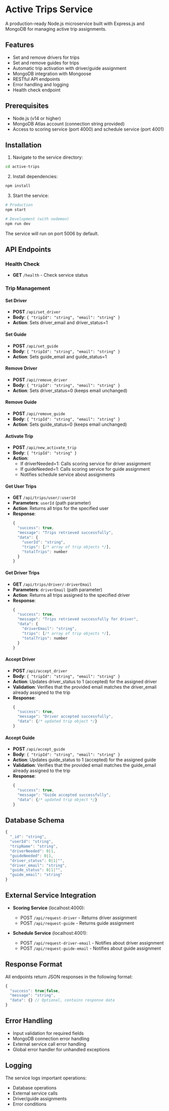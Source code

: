 # Active Trips Service

A production-ready Node.js microservice built with Express.js and MongoDB for managing active trip assignments.

## Features

- Set and remove drivers for trips
- Set and remove guides for trips
- Automatic trip activation with driver/guide assignment
- MongoDB integration with Mongoose
- RESTful API endpoints
- Error handling and logging
- Health check endpoint

## Prerequisites

- Node.js (v14 or higher)
- MongoDB Atlas account (connection string provided)
- Access to scoring service (port 4000) and schedule service (port 4001)

## Installation

1. Navigate to the service directory:

```bash
cd active-trips
```

2. Install dependencies:

```bash
npm install
```

3. Start the service:

```bash
# Production
npm start

# Development (with nodemon)
npm run dev
```

The service will run on port 5006 by default.

## API Endpoints

### Health Check

- **GET** `/health` - Check service status

### Trip Management

#### Set Driver

- **POST** `/api/set_driver`
- **Body**: `{ "tripId": "string", "email": "string" }`
- **Action**: Sets driver_email and driver_status=1

#### Set Guide

- **POST** `/api/set_guide`
- **Body**: `{ "tripId": "string", "email": "string" }`
- **Action**: Sets guide_email and guide_status=1

#### Remove Driver

- **POST** `/api/remove_driver`
- **Body**: `{ "tripId": "string", "email": "string" }`
- **Action**: Sets driver_status=0 (keeps email unchanged)

#### Remove Guide

- **POST** `/api/remove_guide`
- **Body**: `{ "tripId": "string", "email": "string" }`
- **Action**: Sets guide_status=0 (keeps email unchanged)

#### Activate Trip

- **POST** `/api/new_activate_trip`
- **Body**: `{ "tripId": "string" }`
- **Action**:
  - If driverNeeded=1: Calls scoring service for driver assignment
  - If guideNeeded=1: Calls scoring service for guide assignment
  - Notifies schedule service about assignments

#### Get User Trips

- **GET** `/api/trips/user/:userId`
- **Parameters**: `userId` (path parameter)
- **Action**: Returns all trips for the specified user
- **Response**:
  ```javascript
  {
    "success": true,
    "message": "Trips retrieved successfully",
    "data": {
      "userId": "string",
      "trips": [/* array of trip objects */],
      "totalTrips": number
    }
  }
  ```

#### Get Driver Trips

- **GET** `/api/trips/driver/:driverEmail`
- **Parameters**: `driverEmail` (path parameter)
- **Action**: Returns all trips assigned to the specified driver
- **Response**:
  ```javascript
  {
    "success": true,
    "message": "Trips retrieved successfully for driver",
    "data": {
      "driverEmail": "string",
      "trips": [/* array of trip objects */],
      "totalTrips": number
    }
  }
  ```

#### Accept Driver

- **POST** `/api/accept_driver`
- **Body**: `{ "tripId": "string", "email": "string" }`
- **Action**: Updates driver_status to 1 (accepted) for the assigned driver
- **Validation**: Verifies that the provided email matches the driver_email already assigned to the trip
- **Response**:
  ```javascript
  {
    "success": true,
    "message": "Driver accepted successfully",
    "data": {/* updated trip object */}
  }
  ```

#### Accept Guide

- **POST** `/api/accept_guide`
- **Body**: `{ "tripId": "string", "email": "string" }`
- **Action**: Updates guide_status to 1 (accepted) for the assigned guide
- **Validation**: Verifies that the provided email matches the guide_email already assigned to the trip
- **Response**:
  ```javascript
  {
    "success": true,
    "message": "Guide accepted successfully",
    "data": {/* updated trip object */}
  }
  ```

## Database Schema

```javascript
{
  "_id": "string",
  "userId": "string",
  "tripName": "string",
  "driverNeeded": 0|1,
  "guideNeeded": 0|1,
  "driver_status": 0|1|"",
  "driver_email": "string",
  "guide_status": 0|1|"",
  "guide_email": "string"
}
```

## External Service Integration

- **Scoring Service** (localhost:4000):

  - POST `/api/request-driver` - Returns driver assignment
  - POST `/api/request-guide` - Returns guide assignment

- **Schedule Service** (localhost:4001):
  - POST `/api/request-driver-email` - Notifies about driver assignment
  - POST `/api/request-guide-email` - Notifies about guide assignment

## Response Format

All endpoints return JSON responses in the following format:

```javascript
{
  "success": true|false,
  "message": "string",
  "data": {} // Optional, contains response data
}
```

## Error Handling

- Input validation for required fields
- MongoDB connection error handling
- External service call error handling
- Global error handler for unhandled exceptions

## Logging

The service logs important operations:

- Database operations
- External service calls
- Driver/guide assignments
- Error conditions
